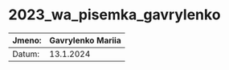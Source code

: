 # 2023_wa_pisemka_gavrylenko
Jmeno:  | Gavrylenko Mariia
------------- | -------------
Datum:  | 13.1.2024

